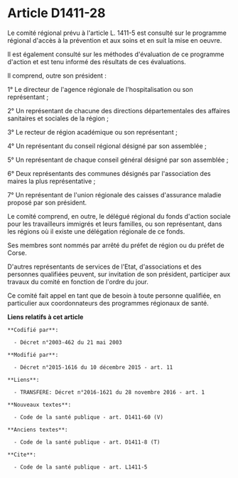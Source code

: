 # Article D1411-28

Le comité régional prévu à l'article L. 1411-5 est consulté sur le programme régional d'accès à la prévention et aux soins et
en suit la mise en oeuvre. 

Il est également consulté sur les méthodes d'évaluation de ce programme d'action et est tenu informé des résultats de ces
évaluations. 

Il comprend, outre son président : 

1° Le directeur de l'agence régionale de l'hospitalisation ou son représentant ; 

2° Un représentant de chacune des directions départementales des affaires sanitaires et sociales de la région ; 

3° Le   recteur de région académique ou son représentant ; 

4° Un représentant du conseil régional désigné par son assemblée ; 

5° Un représentant de chaque conseil général désigné par son assemblée ; 

6° Deux représentants des communes désignés par l'association des maires la plus représentative ; 

7° Un représentant de l'union régionale des caisses d'assurance maladie proposé par son président. 

Le comité comprend, en outre, le délégué régional du fonds d'action sociale pour les travailleurs immigrés et leurs familles,
ou son représentant, dans les régions où il existe une délégation régionale de ce fonds. 

Ses membres sont nommés par arrêté du préfet de région ou du préfet de Corse. 

D'autres représentants de services de l'Etat, d'associations et des personnes qualifiées peuvent, sur invitation de son
président, participer aux travaux du comité en fonction de l'ordre du jour. 

Ce comité fait appel en tant que de besoin à toute personne qualifiée, en particulier aux coordonnateurs des programmes
régionaux de santé.

**Liens relatifs à cet article**

	**Codifié par**:

	  - Décret n°2003-462 du 21 mai 2003

	**Modifié par**:

	  - Décret n°2015-1616 du 10 décembre 2015 - art. 11

	**Liens**:

	  - TRANSFERE: Décret n°2016-1621 du 28 novembre 2016 - art. 1

	**Nouveaux textes**:

	  - Code de la santé publique - art. D1411-60 (V)

	**Anciens textes**:

	  - Code de la santé publique - art. D1411-8 (T)

	**Cite**:

	  - Code de la santé publique - art. L1411-5
